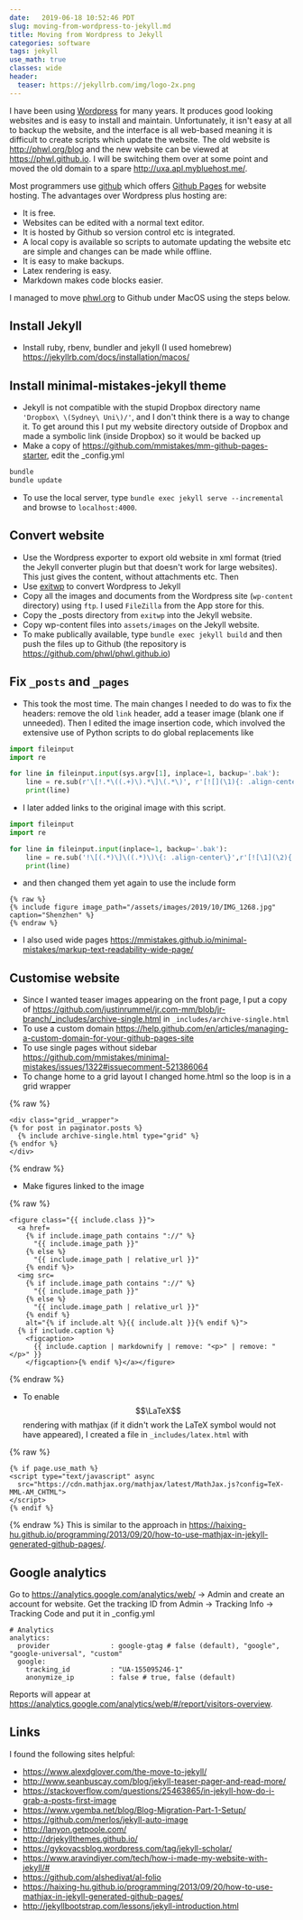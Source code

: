 ```yaml
---
date:   2019-06-18 10:52:46 PDT
slug: moving-from-wordpress-to-jekyll.md
title: Moving from Wordpress to Jekyll
categories: software
tags: jekyll
use_math: true
classes: wide
header:
  teaser: https://jekyllrb.com/img/logo-2x.png
---
```


I have been using [Wordpress](https://wordpress.com/) for many years.
It produces good looking websites and is easy to install and maintain.
Unfortunately, it isn't easy at all to backup the website, and the
interface is all web-based meaning it is difficult to create
scripts which update the website. The old website is <http://phwl.org/blog>
and the new website can be viewed at <https://phwl.github.io>.
I will be switching them over at some point and moved the old
domain to a spare <http://uxa.apl.mybluehost.me/>.

Most programmers use [github](https://www.github.com) which offers
[Github Pages](https://pages.github.com) for website hosting.
The advantages over Wordpress plus hosting are:
 * It is free.
 * Websites can be edited with a normal text editor.
 * It is hosted by Github so version control etc is integrated.
 * A local copy is available so scripts to automate updating the
website etc are simple and changes can be made while offline.
 * It is easy to make backups.
 * Latex rendering is easy.
 * Markdown makes code blocks easier.

I managed to move [phwl.org](http://phwl.org) to Github under MacOS using the
steps below.

## Install Jekyll
  * Install ruby, rbenv, bundler and jekyll (I used homebrew) <https://jekyllrb.com/docs/installation/macos/>

## Install minimal-mistakes-jekyll theme
  * Jekyll is not compatible with the stupid Dropbox directory name `'Dropbox\ \(Sydney\ Uni\)/'`, and I don't think there is a way to change it. To get around this I put my website directory outside of Dropbox and made a symbolic link (inside Dropbox) so it would be backed up
  * Make a copy of <https://github.com/mmistakes/mm-github-pages-starter>, edit the _config.yml

``` ruby
bundle
bundle update
``` 

  * To use the local server, type `bundle exec jekyll serve --incremental`
and browse to `localhost:4000`.

## Convert website
  * Use the Wordpress exporter to export old website in xml format (tried the Jekyll converter plugin but that doesn't work for large websites). This just gives the content, without attachments etc. Then
  * Use [exitwp](https://github.com/thomasf/exitwp) to convert Wordpress to Jekyll
  * Copy all the images and documents from the Wordpress site (`wp-content` directory) using `ftp`. I used `FileZilla` from the App store for this.
  * Copy the _posts directory from `exitwp` into the Jekyll website.
  * Copy wp-content files into `assets/images` on the Jekyll website.
  * To make publically available, type `bundle exec jekyll build` and then push the files up to Github (the repository is <https://github.com/phwl/phwl.github.io>)

## Fix `_posts` and `_pages`
  * This took the most time. The main changes I needed to do was to fix the headers: remove the old `link` header, add a teaser image (blank one if unneeded). Then I edited the image insertion code, which involved the extensive use of Python scripts to do global replacements like

``` python
import fileinput
import re

for line in fileinput.input(sys.argv[1], inplace=1, backup='.bak'):
    line = re.sub(r'\[!.*\((.+)\).*\]\(.*\)', r'[![](\1){: .align-center}](\1)', line.rstrip())
    print(line)
```

 * I later added links to the original image with this script.

``` python
import fileinput
import re

for line in fileinput.input(inplace=1, backup='.bak'):
    line = re.sub('!\[(.*)\]\((.*)\)\{: .align-center\}',r'[![\1](\2){: .align-center}](\2)', line.rstrip())
    print(line)
```
 * and then changed them yet again to use the include form

``` liquid
{% raw %}
{% include figure image_path="/assets/images/2019/10/IMG_1268.jpg" caption="Shenzhen" %}
{% endraw %}
```

 * I also used wide pages <https://mmistakes.github.io/minimal-mistakes/markup-text-readability-wide-page/>

## Customise website
  * Since I wanted teaser images appearing on the front page, I put a copy of <https://github.com/justinrummel/jr.com-mm/blob/jr-branch/_includes/archive-single.html> in `_includes/archive-single.html`
  * To use a custom domain <https://help.github.com/en/articles/managing-a-custom-domain-for-your-github-pages-site>
  * To use single pages without sidebar <https://github.com/mmistakes/minimal-mistakes/issues/1322#issuecomment-521386064>
  * To change home to a grid layout I changed home.html so the loop is in a grid wrapper

{% raw %}
``` liquid
<div class="grid__wrapper">
{% for post in paginator.posts %}
  {% include archive-single.html type="grid" %}
{% endfor %}
</div>
```
{% endraw %}
  * Make figures linked to the image

{% raw %}
``` liquid
<figure class="{{ include.class }}">
  <a href=
    {% if include.image_path contains "://" %}
      "{{ include.image_path }}"
    {% else %}
      "{{ include.image_path | relative_url }}"
    {% endif %}>
  <img src=
    {% if include.image_path contains "://" %}
      "{{ include.image_path }}"
    {% else %}
      "{{ include.image_path | relative_url }}"
    {% endif %}
    alt="{% if include.alt %}{{ include.alt }}{% endif %}">
  {% if include.caption %}
    <figcaption>
      {{ include.caption | markdownify | remove: "<p>" | remove: "</p>" }}
    </figcaption>{% endif %}</a></figure>
```
{% endraw %}
  * To enable $$\LaTeX$$ rendering with mathjax (if it didn't work the LaTeX symbol would not have appeared), I created a file in `_includes/latex.html` with

{% raw %}
``` liquid
{% if page.use_math %}
<script type="text/javascript" async
  src="https://cdn.mathjax.org/mathjax/latest/MathJax.js?config=TeX-MML-AM_CHTML">
</script>
{% endif %}
```
{% endraw %}
This is similar to the approach in <https://haixing-hu.github.io/programming/2013/09/20/how-to-use-mathjax-in-jekyll-generated-github-pages/>.

## Google analytics
Go to <https://analytics.google.com/analytics/web/> -> Admin and create an 
account for website. Get the tracking ID from Admin -> Tracking Info -> Tracking Code and put it in _config.yml

```
# Analytics
analytics:
  provider               : google-gtag # false (default), "google", "google-universal", "custom"
  google:
    tracking_id          : "UA-155095246-1"
    anonymize_ip         : false # true, false (default)
```

Reports will appear at <https://analytics.google.com/analytics/web/#/report/visitors-overview>.

## Links
I found the following sites helpful:
 * <https://www.alexdglover.com/the-move-to-jekyll/>
 * <http://www.seanbuscay.com/blog/jekyll-teaser-pager-and-read-more/>
 * <https://stackoverflow.com/questions/25463865/in-jekyll-how-do-i-grab-a-posts-first-image>
 * <https://www.vgemba.net/blog/Blog-Migration-Part-1-Setup/>
 * <https://github.com/merlos/jekyll-auto-image>
 * <http://lanyon.getpoole.com/>
 * <http://drjekyllthemes.github.io/>
 * <https://gykovacsblog.wordpress.com/tag/jekyll-scholar/>
 * <https://www.aravindiyer.com/tech/how-i-made-my-website-with-jekyll/#>
 * <https://github.com/alshedivat/al-folio>
 * <https://haixing-hu.github.io/programming/2013/09/20/how-to-use-mathjax-in-jekyll-generated-github-pages/>
 * <http://jekyllbootstrap.com/lessons/jekyll-introduction.html>
